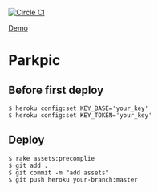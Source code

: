 [![Circle CI](https://circleci.com/gh/kirillweb/parkpic/tree/master.svg?style=svg&circle-token=fe91608ca099522f6d4cb1050456983121245282)](https://circleci.com/gh/kirillweb/parkpic/tree/master)

[Demo](http://parkpic.inclouds.com.ua/)

# Parkpic

## Before first deploy
    $ heroku config:set KEY_BASE='your_key'
    $ heroku config:set KEY_TOKEN='your_key'

## Deploy
    $ rake assets:precomplie
    $ git add .
    $ git commit -m "add assets"
    $ git push heroku your-branch:master